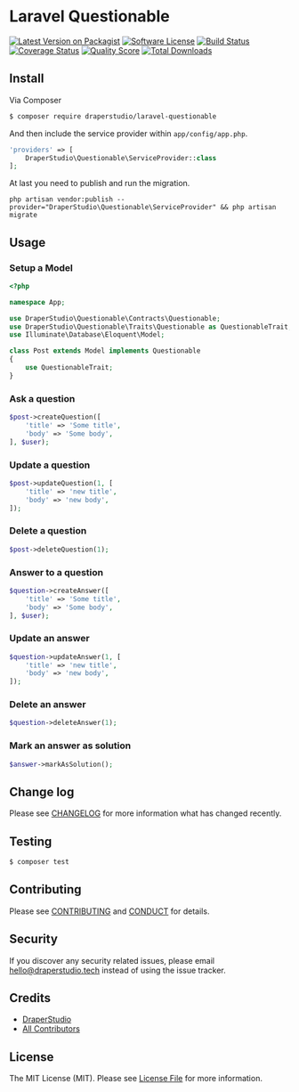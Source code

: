 # Laravel Questionable

[![Latest Version on Packagist][ico-version]][link-packagist]
[![Software License][ico-license]](LICENSE.md)
[![Build Status][ico-travis]][link-travis]
[![Coverage Status][ico-scrutinizer]][link-scrutinizer]
[![Quality Score][ico-code-quality]][link-code-quality]
[![Total Downloads][ico-downloads]][link-downloads]

## Install

Via Composer

``` bash
$ composer require draperstudio/laravel-questionable
```

And then include the service provider within `app/config/app.php`.

``` php
'providers' => [
    DraperStudio\Questionable\ServiceProvider::class
];
```

At last you need to publish and run the migration.
```
php artisan vendor:publish --provider="DraperStudio\Questionable\ServiceProvider" && php artisan migrate
```

## Usage

### Setup a Model
``` php
<?php

namespace App;

use DraperStudio\Questionable\Contracts\Questionable;
use DraperStudio\Questionable\Traits\Questionable as QuestionableTrait;
use Illuminate\Database\Eloquent\Model;

class Post extends Model implements Questionable
{
    use QuestionableTrait;
}
```

### Ask a question
``` php
$post->createQuestion([
    'title' => 'Some title',
    'body' => 'Some body',
], $user);
```

### Update a question
``` php
$post->updateQuestion(1, [
    'title' => 'new title',
    'body' => 'new body',
]);
```

### Delete a question
``` php
$post->deleteQuestion(1);
```

### Answer to a question
``` php
$question->createAnswer([
    'title' => 'Some title',
    'body' => 'Some body',
], $user);
```

### Update an answer
``` php
$question->updateAnswer(1, [
    'title' => 'new title',
    'body' => 'new body',
]);
```

### Delete an answer
``` php
$question->deleteAnswer(1);
```

### Mark an answer as solution
``` php
$answer->markAsSolution();
```
## Change log

Please see [CHANGELOG](CHANGELOG.md) for more information what has changed recently.

## Testing

``` bash
$ composer test
```

## Contributing

Please see [CONTRIBUTING](.github/CONTRIBUTING.md) and [CONDUCT](CONDUCT.md) for details.

## Security

If you discover any security related issues, please email hello@draperstudio.tech instead of using the issue tracker.

## Credits

- [DraperStudio][link-author]
- [All Contributors][link-contributors]

## License

The MIT License (MIT). Please see [License File](LICENSE.md) for more information.

[ico-version]: https://img.shields.io/packagist/v/DraperStudio/laravel-questionable.svg?style=flat-square
[ico-license]: https://img.shields.io/badge/license-MIT-brightgreen.svg?style=flat-square
[ico-travis]: https://img.shields.io/travis/DraperStudio/Laravel-Questionable/master.svg?style=flat-square
[ico-scrutinizer]: https://img.shields.io/scrutinizer/coverage/g/DraperStudio/laravel-questionable.svg?style=flat-square
[ico-code-quality]: https://img.shields.io/scrutinizer/g/DraperStudio/laravel-questionable.svg?style=flat-square
[ico-downloads]: https://img.shields.io/packagist/dt/DraperStudio/laravel-questionable.svg?style=flat-square

[link-packagist]: https://packagist.org/packages/DraperStudio/laravel-questionable
[link-travis]: https://travis-ci.org/DraperStudio/Laravel-Questionable
[link-scrutinizer]: https://scrutinizer-ci.com/g/DraperStudio/laravel-questionable/code-structure
[link-code-quality]: https://scrutinizer-ci.com/g/DraperStudio/laravel-questionable
[link-downloads]: https://packagist.org/packages/DraperStudio/laravel-questionable
[link-author]: https://github.com/DraperStudio
[link-contributors]: ../../contributors
